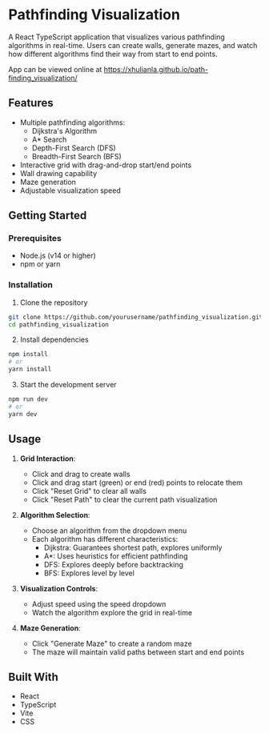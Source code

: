 # Pathfinding Visualization

A React TypeScript application that visualizes various pathfinding algorithms in real-time. Users can create walls, generate mazes, and watch how different algorithms find their way from start to end points.

App can be viewed online at https://xhulianla.github.io/path-finding_visualization/

## Features

- Multiple pathfinding algorithms:
  - Dijkstra's Algorithm
  - A* Search
  - Depth-First Search (DFS)
  - Breadth-First Search (BFS)
- Interactive grid with drag-and-drop start/end points
- Wall drawing capability
- Maze generation
- Adjustable visualization speed
  
## Getting Started

### Prerequisites

- Node.js (v14 or higher)
- npm or yarn

### Installation

1. Clone the repository
```bash
git clone https://github.com/yourusername/pathfinding_visualization.git
cd pathfinding_visualization
```

2. Install dependencies
```bash
npm install
# or
yarn install
```

3. Start the development server
```bash
npm run dev
# or
yarn dev
```

## Usage

1. **Grid Interaction**:
   - Click and drag to create walls
   - Click and drag start (green) or end (red) points to relocate them
   - Click "Reset Grid" to clear all walls
   - Click "Reset Path" to clear the current path visualization

2. **Algorithm Selection**:
   - Choose an algorithm from the dropdown menu
   - Each algorithm has different characteristics:
     - Dijkstra: Guarantees shortest path, explores uniformly
     - A*: Uses heuristics for efficient pathfinding
     - DFS: Explores deeply before backtracking
     - BFS: Explores level by level

3. **Visualization Controls**:
   - Adjust speed using the speed dropdown
   - Watch the algorithm explore the grid in real-time

4. **Maze Generation**:
   - Click "Generate Maze" to create a random maze
   - The maze will maintain valid paths between start and end points

## Built With

- React
- TypeScript
- Vite
- CSS
